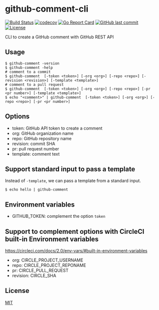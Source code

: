 # github-comment-cli

[![Build Status](https://cloud.drone.io/api/badges/suzuki-shunsuke/github-comment-cli/status.svg)](https://cloud.drone.io/suzuki-shunsuke/github-comment-cli)
[![codecov](https://codecov.io/gh/suzuki-shunsuke/github-comment-cli/branch/master/graph/badge.svg)](https://codecov.io/gh/suzuki-shunsuke/github-comment-cli)
[![Go Report Card](https://goreportcard.com/badge/github.com/suzuki-shunsuke/github-comment-cli)](https://goreportcard.com/report/github.com/suzuki-shunsuke/github-comment-cli)
[![GitHub last commit](https://img.shields.io/github/last-commit/suzuki-shunsuke/github-comment-cli.svg)](https://github.com/suzuki-shunsuke/github-comment-cli)
[![License](http://img.shields.io/badge/license-mit-blue.svg?style=flat-square)](https://raw.githubusercontent.com/suzuki-shunsuke/github-comment-cli/master/LICENSE)

CLI to create a GitHub comment with GitHub REST API

## Usage

```
$ github-comment -version
$ github-comment -help
# comment to a commit
$ github-comment  [-token <token>] [-org <org>] [-repo <repo>] [-revision <revision>] [-template <template>]
# comment to a pull request
$ github-comment  [-token <token>] [-org <org>] [-repo <repo>] [-pr <pr number>] [-template <template>]
$ echo "<comment>" | github-comment  [-token <token>] [-org <org>] [-repo <repo>] [-pr <pr number>]
```

## Options

* token: GitHub API token to create a comment
* org: GitHub organization name
* repo: GitHub repository name
* revision: commit SHA
* pr: pull request number
* template: comment text

## Support standard input to pass a template

Instead of `-template`, we can pass a template from a standard input.

```
$ echo hello | github-comment
```

## Environment variables

* GITHUB_TOKEN: complement the option `token`

## Support to complement options with CircleCI built-in Environment variables

https://circleci.com/docs/2.0/env-vars/#built-in-environment-variables

* org: CIRCLE_PROJECT_USERNAME
* repo: CIRCLE_PROJECT_REPONAME
* pr: CIRCLE_PULL_REQUEST
* revision: CIRCLE_SHA

## License

[MIT](LICENSE)
